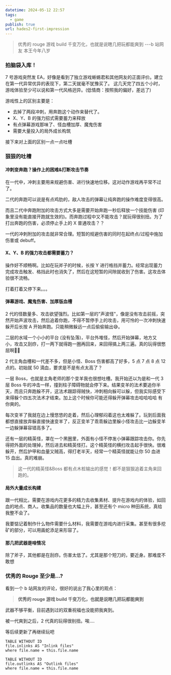 ```yaml
---
datetime: 2024-05-12 22:57
tags:
  - game
publish: true
url: hades2-first-impression
---
```

> 优秀的 rouge 游戏 build 千变万化，也就是说瞎几把玩都能爽到
> ---b 站网友 本王今年八岁

### 拍脑袋入库！
7 号游戏突然发 EA，好像是看到了独立游戏蜥蜴君和其他网友的正面评价。建立在第一代异常优异的表现下，第二天就毫不犹豫买了。
这几天完了四五个小时，游戏体验至少可以说和第一代风格迥异。(低情商：按照我的偏好，差远了)

游戏性上的区别主要是：
- 去掉了两段冲刺，用奔跑这个动作来替代了。
- X、Y、B 的强力招式需要蓄力来释放
- 有点弹幕游戏那味了、怪血槽加厚、魔鬼伤害
- 需要大量投入的局外成长构筑

接下来对上面的区别一点一点吐槽
### 狠狠的吐槽
#### 冲刺变奔跑？操作上的困难&打断攻击节奏
在一代中，冲刺主要用来规避伤害、进行快速地位移。这对动作游戏再平常不过了。

二代的奔跑可以说是有点鸡肋的，敌人攻击的弹幕让纯奔跑的操作难度变得很高。

而且二代中奔跑附加的攻击方式大多是需要开始奔跑一秒后释放一个技能伤害 (印象里没有能直接开跑就生效的)。而奔跑过程中又不能攻击？就玩得很别扭。为了打出奔跑的伤害，必须停止手上的 X 普通攻击？？

一代的冲刺附加的攻击就非常合理。短暂的规避伤害的同时在起终点/过程中施加伤害或 debuff。
#### X、Y、B 的强力攻击都需要蓄力？
操作好不顺畅啊。比如在玩斧子的时候，长按 Y 进行格挡并蓄力。经常出现蓄力完成攻击触发、格挡此时也消失了，然后在这短暂的间隙就收到了伤害。这攻击体验很不流畅。

打着打着又停下来。。。
#### 弹幕游戏、魔鬼伤害、加厚版血槽
2 代的怪数量多、攻击欲望强烈。比如第一层的"声波怪"，像是没有攻击前摇，突然开始声波攻击，然后追着你跑，不得不暂停手上的攻击，用可怜的一次冲刺快速躲开后长按 A 开始奔跑。只能稍微躲远一点后偷偷输出😅。

二层的水域一个小小的平台 (没有坠落)，平台外堆怪，然后开始弹幕，地方又小，攻击又刮痧，打一两下就得跑一圈再回来，来回得搞上两三遍。真的玩得很憋屈啊🤦🏻

2 代主角血槽和一代差不多，但是小怪、Boss 伤害都高了好多，5 点 7 点 8 点 12 点的。初始就 50 滴血，要求是不是有点太高了？

一层 Boss，也就是主角老师的那个变羊我也很想吐槽。我开始还以为是和一代 3 层 Boss 牛的冲击一样，撞到柱子障碍物就会停下来。结果变羊的法术要追你半天，而且只奔跑躲不开，这法术跟踪得贼快，冲刺相向躲可以躲，但我实际感受下来得躲个四五次法术才结束。加上这个时候你可能还得躲开弹幕攻击哈哈哈哈 有你爽的。

每次变羊了我就在边上慢悠悠的走着，然后心理郁闷着这也太难躲了。玩到后面我都想直接放弃躲直接快速变羊了，反正变羊了乖乖躲边里躲小怪攻击比一边躲变羊一边躲弹幕容错高多了。

还有一层的精英怪，罩在一个黑圈里，外面有小怪不停发小弹幕跟踪攻击你。你先得把外面的处理掉，然后进去和精英怪打。这个精英怪的横扫攻击起手很快。很难躲开，然后护甲和血量又贼高，得打老半天，经常一个精英怪就能让你 50 血进 15 血出。真的难崩。

> 这一代的精英怪&Boss 都有点木桩输出的感觉！都不是狠狠追着主角来回跑的。
#### 局外大量成长构建
跟一代相比，需要在游戏内花更多的精力去收集素材、提升在游戏内的体验，如回血的地点、商人。收集品的数量也大幅上升，甚至还有个 micro 种田系统，真给我整不会了。

我要惦记着制作什么物件需要什么材料，我需要在游戏内进行采集。甚至有很多挖矿的部分，可以用画蛇添足来形容了。
#### 那几把武器是啥情况
除了斧子，其他都是在刮痧。伤害太低了。尤其是那个短刀的，要近身。那难度不敢想

### 优秀的 Rouge 至少是...?
看到一个 b 站网友的评论，很好的说出了我心里的观点：
> **优秀的 rouge 游戏 build 千变万化，也就是说瞎几把玩都能爽到**

武器不够平衡，目前遇到过的双重祝福也没能把我爽到。

被一代爽到之后，2 代真的玩得很别扭。唉....

等后续更新了再继续玩吧

```dataview
TABLE WITHOUT ID
file.inlinks AS "Inlink files"
where file.name = this.file.name
```
```dataview
TABLE WITHOUT ID
file.outlinks AS "Outlink files"
where file.name = this.file.name
```